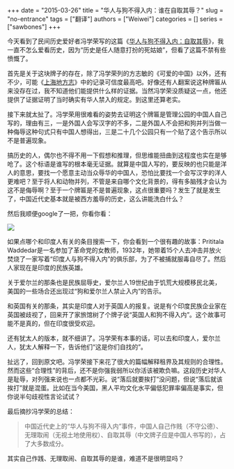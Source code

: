+++ 
date = "2015-03-26"
title = "华人与狗不得入内：谁在自取其辱？"
slug = "no-entrance"
tags = ["翻译"]
authors = ["Weiwei"]
categories = []
series = ["sawbones"]
+++


今天看到了民间历史爱好者冯学荣写的这篇《[华人与狗不得入内：自取其辱](http://blog.sina.com.cn/s/blog_4f0523780101hzhj.html?tj=1)》，我一直不怎么爱看历史，因为“历史是任人随意打扮的死姑娘”，但看了这篇不禁有些愤慨了。

首先是关于这块牌子的存在，除了冯学荣列的方志敏的《可爱的中国》以外，还有不少，可能《[上海地方志](http://shtong.gov.cn/node2/node70393/node70403/node70564/node70566/userobject1ai70867.html)》中的记录可信度最高吧。好像还有人翻案说这种牌匾从来没存在过，我不知道他们能提供什么样的证据。当然冯学荣没质疑这一点，他还提供了证据证明了当时确实有华人禁入的规定。到这里还算老实。

接下来就太扯了。冯学荣用很难看的姿势去证明这个牌匾是管理公园的中国人自己写的，理由有三，一是外国人会写汉字的不多，二是外国人不会把和狗并列当做一种侮辱这种句式只有中国人想得出，三是二十几个公园只有一个贴了这个告示所以不是普遍现象。

搞历史的人，偶尔也不得不用一下假想和推理，但思维能扭曲到这程度也实在是够呛了。这个标语是谁写的根本毫无证据。就算是中国人写的，要反映的也只能是洋人的意思，要找一个愿意主动当众辱华的中国人，恐怕比要找一个会写汉字的洋人更难吧？至于将人和动物并列，不管是来自哪个文化背景的，得有多脑残才会认为这不是侮辱啊？至于一个牌匾是不是普遍现象，这点很重要吗？发生了就是发生了，中国近代史基本就是被西方羞辱的历史，这么讲能洗白什么？

然后我顺便google了一把，你看你看：

![](http://i1.15yan.guokr.cn/02t1wjdtr6g03eyjkn8u3a7oyc9bs720.jpg)

如果点哪个和印度人有关的条目搜索一下，你会看到一个很有趣的故事：Prititala Waddedar是一名参加了革命党的女教师，1932年，她带着15个人去冲击并放火焚烧了一家写着“印度人与狗不得入内”的俱乐部，为了不被捕就服毒自尽了。然后人家现在是印度的民族英雄。

关于爱尔兰的那条也是民族屈辱史，爱尔兰人19世纪由于饥荒大规模移民北美，美国的一些场合还出现过“狗和爱尔兰人禁止入内”的告示。

和英国有关的那条，其实是印度人对于英国人的报复。说是有个印度民族企业家在英国被歧视了，回来开了家旅馆树了个牌子说“英国人和狗不得入内”。这个故事可能不是真的，但在印度很受欢迎。

还有犹太人的版本，就不细讲了。冯学荣有本事的话，可以去和印度人，爱尔兰人，犹太人解释一下，告诉他们“这是你们自找的”。

扯远了，回到原文吧。冯学荣接下来花了很大的篇幅解释租界及其规则的合理性。然而这些“合理性”的背后，还不是你强我弱所以你活该被欺负嘛。这段历史对华人是耻辱，对列强来说也一点都不光彩。说“落后就要挨打”没问题，但说“落后就该挨打”就是混蛋。比如在当今美国，黑人平均文化水平偏低犯罪率偏高是事实，但你说半句歧视性言论试试？

最后摘抄冯学荣的总结：

> 中国近代史上的“华人与狗不得入内”事件，中国人自己作贱（不守公德）、无理取闹（无视土地使用权）、自取其辱（中文牌子应是中国人书写的），占了大多数成分。

其实自己作践、无理取闹、自取其辱的是谁，难道不是很明显吗？
